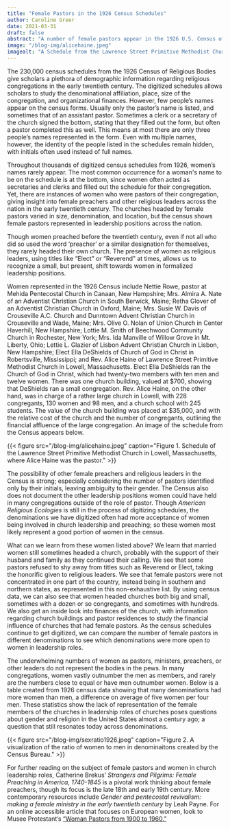 ```yaml
---
title: "Female Pastors in the 1926 Census Schedules"
author: Caroline Greer
date: 2021-03-31
draft: false
abstract: "A number of female pastors appear in the 1926 U.S. Census of Religious Bodies. This post seeks to explore these women and the questions we can ask and answer about women in the census with this data. " 
image: "/blog-img/alicehaine.jpeg"
imagealt: "A Schedule from the Lawrence Street Primitive Methodist Church in Lowell, Massachusetts where Alice Haine pastored."
---
```


The 230,000 census schedules from the 1926 Census of Religious Bodies give scholars a plethora of demographic information regarding religious congregations in the early twentieth century. The digitized schedules allows scholars to study the denominational affiliation, place, size of the congregation, and organizational finances. However, few people’s names appear on the census forms. Usually only the pastor’s name is listed, and sometimes that of an assistant pastor. Sometimes a clerk or a secretary of the church signed the bottom, stating that they filled out the form, but often a pastor completed this as well. This means at most there are only three people’s names represented in the form. Even with multiple names, however, the identity of the people listed in the schedules remain hidden, with initials often used instead of full names. 

 Throughout thousands of digitized census schedules from 1926, women’s names rarely appear. The most common occurrence for a woman's name to be on the schedule is at the bottom, since women often acted as secretaries and clerks and filled out the schedule for their congregation. Yet, there are instances of women who were pastors of their congregation, giving insight into female preachers and other religious leaders across the nation in the early twentieth century.  The churches headed by female pastors varied in size, denomination, and location, but the census  shows female pastors represented in leadership positions across the nation.
 
Though women preached before the twentieth century, even if not all who did so used the word ‘preacher’ or a similar designation for themselves, they rarely headed their own church. The presence of women as religious leaders, using titles like “Elect” or “Reverend” at times, allows us to recognize a small, but present, shift towards women in formalized leadership positions. 

Women represented in the 1926 Census include Nettie Rowe, pastor at Mehida Pentecostal Church in Canaan, New Hampshire; Mrs. Almira A. Nate of an Adventist Christian Church in South Berwick, Maine; Retha Glover of an Adventist Christian Church in Oxford, Maine; Mrs. Susie W. Davis of Crouseville A.C. Church and Dunntown Advent Christian Church in Crouseville and Wade, Maine; Mrs. Olive O. Nolan of Union Church in Center Haverhill, New Hampshire; Lottie M. Smith of Beechwood Community Church in Rochester, New York; Mrs. Ida Manville of Willow Grove in Mt. Liberty, Ohio; Lettie L. Glazier of Lisbon Advent Christian Church in Lisbon, New Hampshire; Elect Ella DeShields of Church of God in Christ in Robertsville, Mississippi; and Rev. Alice Haine of Lawrence Street Primitive Methodist Church in Lowell, Massachusetts. Elect Ella DeShields ran the Church of God in Christ, which had twenty-two members with ten men and twelve women. There was one church building, valued at $700, showing that DeShields ran a small congregation. Rev. Alice Haine, on the other hand, was in charge of a rather large church in Lowell, with 228 congregants, 130 women and 98 men, and a church school with 245 students. The value of the church building was placed at $35,000, and with the relative cost of the church and the number of congregants, outlining the financial affluence of the large congregation. An image of the schedule from the Census appears below.

{{< figure src="/blog-img/alicehaine.jpeg" caption="Figure 1. Schedule of the Lawrence Street Primitive Methodist Church in Lowell, Massachusetts, where Alice Haine was the pastor." >}}

The possibility of other female preachers and religious leaders in the Census is strong; especially considering the number of pastors identified only by their initials, leaving ambiguity to their gender. The Census also does not document the other leadership positions women could have held in many congregations outside of the role of pastor. Though *American Religious Ecologies* is still in the process of digitizing schedules, the denominations we have digitized often had more acceptance of women being involved in church leadership and preaching; so these women most likely represent a good portion of women in the census.

What can we learn from these women listed above? We learn that married women still sometimes headed a church, probably with the support of their husband and family as they continued their calling. We see that some pastors refused to shy away from titles such as Reverend or Elect, taking the honorific given to religious leaders. We see that female pastors were not concentrated in one part of the country, instead being in southern and northern states, as represented in this non-exhaustive list. By using census data, we can also see that women headed churches both big and small, sometimes with a dozen or so congregants, and sometimes with hundreds. We also get an inside look into finances of the church, with information regarding church buildings and pastor residences to study the financial influence of churches that had female pastors. As the census schedules continue to get digitized, we can compare the number of female pastors in different denominations to see which denominations were more open to women in leadership roles. 

The underwhelming numbers of women as pastors, ministers, preachers, or other leaders do not represent the bodies in the pews. In many congregations, women vastly outnumber the men as members, and rarely are the numbers close to equal or have men outnumber women. Below is a table created from 1926 census data  showing that many denominations had more women than men, a difference on average of five women per four men. These statistics show the lack of representation of the female members of the churches in leadership roles of churches poses questions about gender and religion in the United States almost a century ago; a question that still resonates today across denominations. 

{{< figure src="/blog-img/sexratio1926.jpeg" caption="Figure 2. A visualization of the ratio of women to men in denominaitons created by the Census Bureau." >}}

For further reading on the subject of female pastors and women in church leadership roles, Catherine Brekus’ *Strangers and Pilgrims: Female Preaching in America, 1740-1845* is a pivotal work thinking about female preachers, though its focus is the late 18th and early 19th century. More contemporary resources include *Gender and pentecostal revivalism: making a female ministry in the early twentieth century* by Leah Payne. For an online accessible article that focuses on European women, look to Musee Protestant’s [“Woman Pastors from 1900 to 1960.”](https://museeprotestant.org/en/notice/women-pastors-from-1900-to-1960/)

